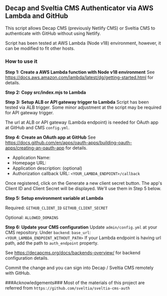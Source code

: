## Decap and Sveltia CMS Authenticator via AWS Lambda and GitHub
This script allows Decap CMS (previously Netlify CMS) or Sveltia CMS to authenticate with GitHub without using Netlify.

Script has been tested at AWS Lambda (Node v18) environment, however, it can be modified to fit other hosts.

### How to use it
**Step 1: Create a AWS Lambda function with Node v18 environment**
See https://docs.aws.amazon.com/lambda/latest/dg/getting-started.html for details.

**Step 2: Copy src/index.mjs to Lambda**

**Step 3: Setup ALB or API gateway trigger to Lambda**
Script has been tested via ALB trigger. Some minor adjustment at the script may be required for API gateway trigger.

The url at ALB or API gateway (Lambda endpoint) is needed for OAuth app at GitHub and CMS `config.yml`.

**Step 4: Create an OAuth app at GitHub**
See https://docs.github.com/en/apps/oauth-apps/building-oauth-apps/creating-an-oauth-app for details.

- Application Name: <Your favorite app name>
- Homepage URL: <Your favorite app url>
- Application description: (optional)
- Authorization callback URL: `<YOUR_LAMBDA_ENDPOINT>/callback`

Once registered, click on the Generate a new client secret button. The app's Client ID and Client Secret will be displayed. We'll use them in Step 5 below.

**Step 5: Setup environment variable at Lambda**

Required:
`GITHUB_CLIENT_ID`
`GITHUB_CLIENT_SECRET`

Optional:
`ALLOWED_DOMAINS`

**Step 6: Update your CMS configuration**
Update `admin/config.yml` at your CMS repository.
Under `backend`:
`base_url`: `<YOUR_LAMBDA_ENDPOINT_WITHOUT_PATH>`
If your Lambda endpoint is having url path, add the path to `auth_endpoint` property.

See https://decapcms.org/docs/backends-overview/ for backend configuration details.

Commit the change and you can sign into Decap / Sveltia CMS remotely with GitHub.

###Acknowledgements###
Most of the materials of this project are referred from `https://github.com/sveltia/sveltia-cms-auth`
